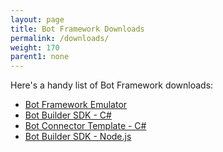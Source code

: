 ```yaml
---
layout: page
title: Bot Framework Downloads
permalink: /downloads/
weight: 170
parent1: none
---
```


Here's a handy list of Bot Framework downloads:

* [Bot Framework Emulator](https://aka.ms/bf-bc-emulator)
* [Bot Builder SDK - C#](https://github.com/Microsoft/BotBuilder/tree/master/CSharp)
* [Bot Connector Template - C#](http://aka.ms/bf-bc-vstemplate)
* [Bot Builder SDK - Node.js](https://github.com/Microsoft/BotBuilder/tree/master/Node)
